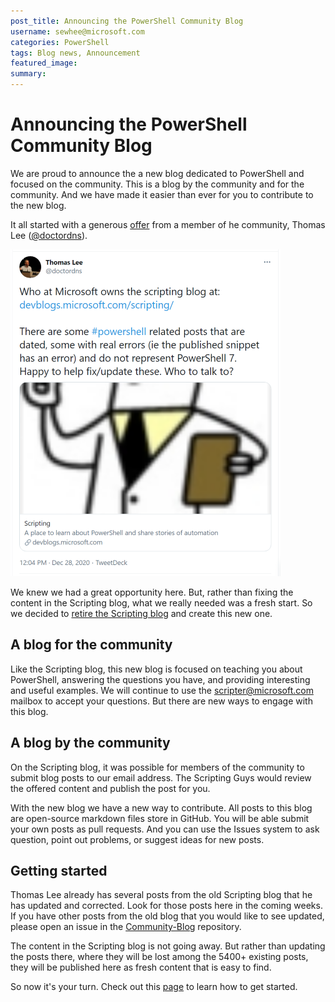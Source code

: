 ```yaml
---
post_title: Announcing the PowerShell Community Blog
username: sewhee@microsoft.com
categories: PowerShell
tags: Blog news, Announcement
featured_image:
summary:
---
```


# Announcing the PowerShell Community Blog

We are proud to announce the a new blog dedicated to PowerShell and focused on the community. This
is a blog by the community and for the community. And we have made it easier than ever for you to
contribute to the new blog.

It all started with a generous [offer](https://twitter.com/doctordns/status/1343618958407168000)
from a member of he community, Thomas Lee ([@doctordns](https://twitter.com/doctordns)).

![doctordns-tweet](./media/Announcing-Community-Blog/doctordns-tweet.png)

We knew we had a great opportunity here. But, rather than fixing the content in the Scripting blog,
what we really needed was a fresh start. So we decided to
[retire the Scripting blog](https://devblogs.microsoft.com/scripting/all-good-things-must-come-to-an-end/)
and create this new one.

## A blog for the community

Like the Scripting blog, this new blog is focused on teaching you about PowerShell, answering the
questions you have, and providing interesting and useful examples. We will continue to use the
[scripter@microsoft.com](mailto:scripter@microsoft.com?subject=Community%20Blog%20question") mailbox
to accept your questions. But there are new ways to engage with this blog.

## A blog by the community

On the Scripting blog, it was possible for members of the community to submit blog posts to our
email address. The Scripting Guys would review the offered content and publish the post for you.

With the new blog we have a new way to contribute. All posts to this blog are open-source markdown
files store in GitHub. You will be able submit your own posts as pull requests. And you can use the
Issues system to ask question, point out problems, or suggest ideas for new posts.

## Getting started

Thomas Lee already has several posts from the old Scripting blog that he has updated and corrected.
Look for those posts here in the coming weeks. If you have other posts from the old blog that you
would like to see updated, please open an issue in the
[Community-Blog](https://github.com/PowerShell/Community-Blog/issues) repository.

The content in the Scripting blog is not going away. But rather than updating the posts there, where
they will be lost among the 5400+ existing posts, they will be published here as fresh content that
is easy to find.

So now it's your turn. Check out this [page]() to learn how to get started.
